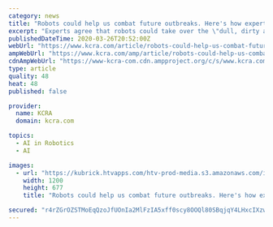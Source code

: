 ```yaml
---
category: news
title: "Robots could help us combat future outbreaks. Here's how experts wish they could help us now"
excerpt: "Experts agree that robots could take over the \"dull, dirty and dangerous\" jobs humans are currently fulfilling.Countries such as China have already deployed robots to assist with certain tasks during the outbreaks,"
publishedDateTime: 2020-03-26T20:52:00Z
webUrl: "https://www.kcra.com/article/robots-could-help-us-combat-future-outbreaks-here-s-how-experts-wish-they-could-help-us-now/31930291"
ampWebUrl: "https://www.kcra.com/amp/article/robots-could-help-us-combat-future-outbreaks-here-s-how-experts-wish-they-could-help-us-now/31930291"
cdnAmpWebUrl: "https://www-kcra-com.cdn.ampproject.org/c/s/www.kcra.com/amp/article/robots-could-help-us-combat-future-outbreaks-here-s-how-experts-wish-they-could-help-us-now/31930291"
type: article
quality: 48
heat: 48
published: false

provider:
  name: KCRA
  domain: kcra.com

topics:
  - AI in Robotics
  - AI

images:
  - url: "https://kubrick.htvapps.com/htv-prod-media.s3.amazonaws.com/images/robots-cnn-1585190672.jpg?crop=1.00xw:0.867xh;0,0.133xh&resize=1200:*"
    width: 1200
    height: 677
    title: "Robots could help us combat future outbreaks. Here's how experts wish they could help us now"

secured: "r4rZGrOZSTMoEqQzoJfUOnIa2MlFzIA5xff0scy8OOQl80SBqjqY4LHxcIXzw0PY/lC6OUfseu4V3rZo4xgRhQ06iS2nb3krErYzS9oH2ipvLq3rryi/NEw4APuZCunaWwjdwBjDSA7tsDBk/SGmSLUTaTR4tJeGQ0UPtxeX3HLTJaNV73fEQfGY9NLgv0/+R4m07gbmhdphIOoBd0Zs+0lSqA9y1tPeB+9d0IecvZIC3pJn/+LzxfGuwKOM3JNnrLKS+Q/BUzZJwf9QOG2LsAPxgffdw/2P4asvYoDr4n5CkfWO/JZVq2PmF/Zhf8Yj;OjVt4sCd7GxQHPBpUbmfLg=="
---
```


